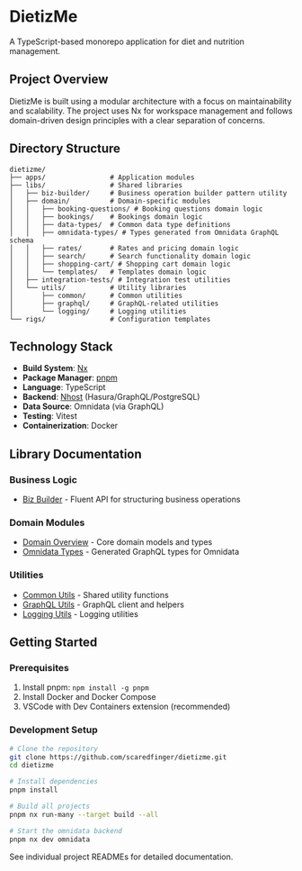 # DietizMe

A TypeScript-based monorepo application for diet and nutrition management.

## Project Overview

DietizMe is built using a modular architecture with a focus on maintainability and scalability. The project uses Nx for workspace management and follows domain-driven design principles with a clear separation of concerns.

## Directory Structure

```
dietizme/
├── apps/                # Application modules
├── libs/                # Shared libraries
│   ├── biz-builder/     # Business operation builder pattern utility
│   ├── domain/          # Domain-specific modules
│   │   ├── booking-questions/ # Booking questions domain logic
│   │   ├── bookings/    # Bookings domain logic
│   │   ├── data-types/  # Common data type definitions
│   │   ├── omnidata-types/ # Types generated from Omnidata GraphQL schema
│   │   ├── rates/       # Rates and pricing domain logic
│   │   ├── search/      # Search functionality domain logic
│   │   ├── shopping-cart/ # Shopping cart domain logic
│   │   └── templates/   # Templates domain logic
│   ├── integration-tests/ # Integration test utilities
│   └── utils/           # Utility libraries
│       ├── common/      # Common utilities
│       ├── graphql/     # GraphQL-related utilities
│       └── logging/     # Logging utilities
└── rigs/                # Configuration templates
```

## Technology Stack

- **Build System**: [Nx](https://nx.dev/)
- **Package Manager**: [pnpm](https://pnpm.io/)
- **Language**: TypeScript
- **Backend**: [Nhost](https://nhost.io/) (Hasura/GraphQL/PostgreSQL)
- **Data Source**: Omnidata (via GraphQL)
- **Testing**: Vitest
- **Containerization**: Docker

## Library Documentation

### Business Logic
- [Biz Builder](/libs/biz-builder/README.md) - Fluent API for structuring business operations

### Domain Modules
- [Domain Overview](/libs/domain/README.md) - Core domain models and types
- [Omnidata Types](/libs/domain/omnidata-types/README.md) - Generated GraphQL types for Omnidata

### Utilities
- [Common Utils](/libs/utils/common/README.md) - Shared utility functions
- [GraphQL Utils](/libs/utils/graphql/README.md) - GraphQL client and helpers
- [Logging Utils](/libs/utils/logging/README.md) - Logging utilities

## Getting Started

### Prerequisites

1. Install pnpm: `npm install -g pnpm`
2. Install Docker and Docker Compose
3. VSCode with Dev Containers extension (recommended)

### Development Setup

```bash
# Clone the repository
git clone https://github.com/scaredfinger/dietizme.git
cd dietizme

# Install dependencies
pnpm install

# Build all projects
pnpm nx run-many --target build --all

# Start the omnidata backend
pnpm nx dev omnidata
```

See individual project READMEs for detailed documentation.

